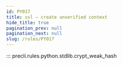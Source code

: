 ```yaml
---
id: PY017
title: ssl — create unverified context
hide_title: true
pagination_prev: null
pagination_next: null
slug: /rules/PY017
---
```


::: precli.rules.python.stdlib.crypt_weak_hash
